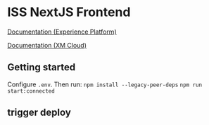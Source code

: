 # ISS NextJS Frontend

[Documentation (Experience Platform)](https://doc.sitecore.com/xp/en/developers/hd/201/sitecore-headless-development/sitecore-javascript-rendering-sdk--jss--for-next-js.html)

[Documentation (XM Cloud)](https://doc.sitecore.com/xmc/en/developers/xm-cloud/sitecore-javascript-rendering-sdk--jss--for-next-js.html)

## Getting started

Configure `.env`.
Then run:
`npm install --legacy-peer-deps`
`npm run start:connected`

## trigger deploy
